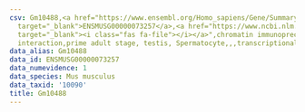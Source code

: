 ```yaml
---
csv: Gm10488,<a href="https://www.ensembl.org/Homo_sapiens/Gene/Summary?db=core;g=ENSMUSG00000073257"
  target="_blank">ENSMUSG00000073257</a>,<a href="https://www.ncbi.nlm.nih.gov/pubmed/25450459"
  target="_blank"><i class="fas fa-file"></i></a>",chromatin immunoprecipitation assay,direct
  interaction,prime adult stage, testis, Spermatocyte,,,transcriptional regulation,
data_alias: Gm10488
data_id: ENSMUSG00000073257
data_numevidence: 1
data_species: Mus musculus
data_taxid: '10090'
title: Gm10488
---
```

